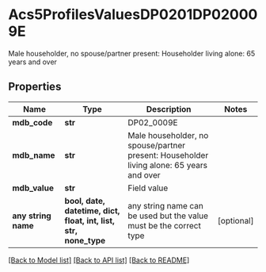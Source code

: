 # Acs5ProfilesValuesDP0201DP020009E

Male householder, no spouse/partner present: Householder living alone: 65 years and over

## Properties
Name | Type | Description | Notes
------------ | ------------- | ------------- | -------------
**mdb_code** | **str** | DP02_0009E | 
**mdb_name** | **str** | Male householder, no spouse/partner present: Householder living alone: 65 years and over | 
**mdb_value** | **str** | Field value | 
**any string name** | **bool, date, datetime, dict, float, int, list, str, none_type** | any string name can be used but the value must be the correct type | [optional]

[[Back to Model list]](../README.md#documentation-for-models) [[Back to API list]](../README.md#documentation-for-api-endpoints) [[Back to README]](../README.md)


